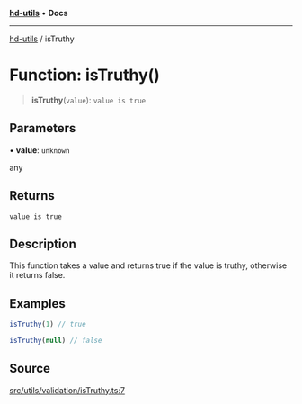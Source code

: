 [**hd-utils**](../README.md) • **Docs**

***

[hd-utils](../globals.md) / isTruthy

# Function: isTruthy()

> **isTruthy**(`value`): `value is true`

## Parameters

• **value**: `unknown`

any

## Returns

`value is true`

## Description

This function takes a value and returns true if the value is truthy, otherwise it returns false.

## Examples

```ts
isTruthy(1) // true
```

```ts
isTruthy(null) // false
```

## Source

[src/utils/validation/isTruthy.ts:7](https://github.com/AhmadHddad/h-utils/blob/8e9e542f98b1a43a336ce585dc8666b21b0e894d/src/utils/validation/isTruthy.ts#L7)
